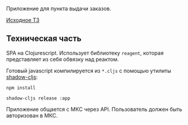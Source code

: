 Приложение для пункта выдачи заказов.

[Исходное ТЗ](https://docs.google.com/document/d/1xqsWxsj-Jce0fKbazC7S0uiY6Ze4zFkCx6r9sNfzpes/edit)

## Техническая часть 

SPA на Clojurescript. Использует библиотеку `reagent`, которая представляет из себя обвязку над реактом.

Готовый javascript компилируется из `*.cljs` с помощью утилиты [shadow-cljs](https://shadow-cljs.github.io/docs/UsersGuide.html#_standalone_via_code_npm_code): 

    npm install

    shadow-cljs release :app
    

Приложение общается с МКС через API. Пользователь должен быть авторизован в МКС.

